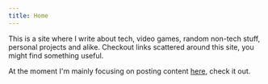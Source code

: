 ```yaml
---
title: Home
---
```


This is a site where I write about tech, video games, random non-tech stuff, personal projects and alike. Checkout links scattered around this site, you might find something useful.

At the moment I'm mainly focusing on posting content [here](/posts "Posts"), check it out.
